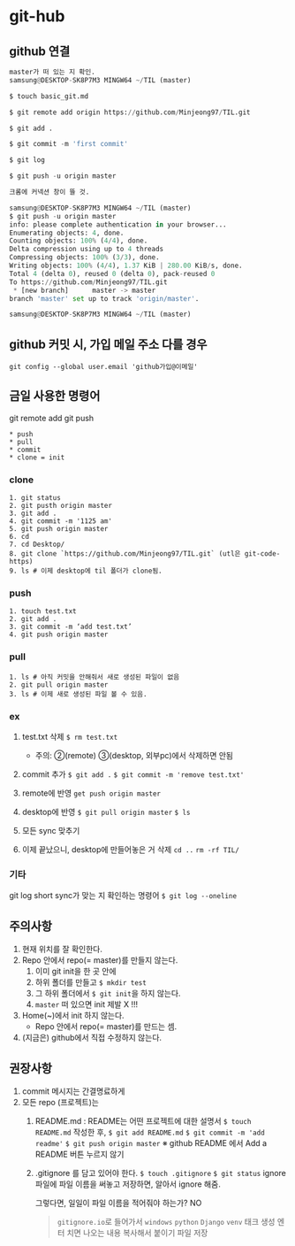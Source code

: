 # git-hub

## github 연결
```python
master가 떠 있는 지 확인.
samsung@DESKTOP-SK8P7M3 MINGW64 ~/TIL (master)

$ touch basic_git.md

$ git remote add origin https://github.com/Minjeong97/TIL.git

$ git add .

$ git commit -m 'first commit'

$ git log

$ git push -u origin master

크롬에 커넥션 창이 뜰 것.

samsung@DESKTOP-SK8P7M3 MINGW64 ~/TIL (master)
$ git push -u origin master
info: please complete authentication in your browser...
Enumerating objects: 4, done.
Counting objects: 100% (4/4), done.
Delta compression using up to 4 threads
Compressing objects: 100% (3/3), done.
Writing objects: 100% (4/4), 1.37 KiB | 280.00 KiB/s, done.
Total 4 (delta 0), reused 0 (delta 0), pack-reused 0       
To https://github.com/Minjeong97/TIL.git
 * [new branch]      master -> master
branch 'master' set up to track 'origin/master'.

samsung@DESKTOP-SK8P7M3 MINGW64 ~/TIL (master)
```

## github 커밋 시, 가입 메일 주소 다를 경우
`git config --global user.email 'github가입@이메일'`

## 금일 사용한 명령어
git remote add <name> <URL>
git push <name> <branch>

    * push
    * pull
    * commit
    * clone = init

### clone
    1. git status
    2. git pusth origin master
    3. git add .
    4. git commit -m '1125 am'
    5. git push origin master
    6. cd
    7. cd Desktop/
    8. git clone `https://github.com/Minjeong97/TIL.git` (utl은 git-code-https)
    9. ls # 이제 desktop에 til 폴더가 clone됨.

### push
    1. touch test.txt
    2. git add . 
    3. git commit -m ‘add test.txt’ 
    4. git push origin master

### pull
    1. ls # 아직 커밋을 안해줘서 새로 생성된 파일이 없음
    2. git pull origin master
    3. ls # 이제 새로 생성된 파일 볼 수 있음.

### ex
1. test.txt 삭제
    `$ rm test.txt`
   * 주의: ②(remote) ③(desktop, 외부pc)에서 삭제하면 안됨


1. commit 추가
    `$ git add .`
    `$ git commit -m 'remove test.txt'`

2. remote에 반영
    `get push origin master`

3. desktop에 반영
    `$ git pull origin master`
    `$ ls`

4. 모든 sync 맞추기 

5. 이제 끝났으니, desktop에 만들어놓은 거 삭제
    `cd ..`
    `rm -rf TIL/`


### 기타
git log short
sync가 맞는 지 확인하는 명령어
`$ git log --oneline`


## 주의사항
1. 현재 위치를 잘 확인한다.
2. Repo 안에서 repo(= master)를 만들지 않는다.
   1. 이미 git init을 한 곳 안에
   2. 하위 폴더를 만들고 `$ mkdir test`
   3. 그 하위 폴더에서 `$ git init`을 하지 않는다.
   4. `master` 떠 있으면 init 제발 X !!!
3. Home(~)에서 init 하지 않는다.
    * Repo 안에서 repo(= master)를 만드는 셈.
4. (지금은) github에서 직접 수정하지 않는다.

## 권장사항
1. commit 메시지는 간결명료하게
2. 모든 repo (프로젝트)는
   1. README.md : README는 어떤 프로젝트에 대한 설명서
        `$ touch README.md`
        작성한 후,
        `$ git add README.md`
        `$ git commit -m 'add readme'`
        `$ git push origin master`
        ※ github README 에서 Add a README 버튼 누르지 않기

   2. .gitignore 를 담고 있어야 한다.
        `$ touch .gitignore`
        `$ git status`
        ignore 파일에 파일 이름을 써놓고 저장하면, 알아서 ignore 해줌.

        그렇다면, 일일이 파일 이름을 적어줘야 하는가? NO
        > `gitignore.io`로 들어가서 
        > `windows` `python` `Django` `venv` 태크 생성
        > 엔터 치면 나오는 내용 복사해서 붙이기
        > 파일 저장
        